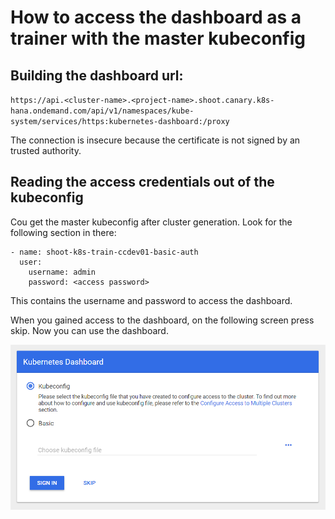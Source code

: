 # How to access the dashboard as a trainer with the master kubeconfig

## Building the dashboard url:

`https://api.<cluster-name>.<project-name>.shoot.canary.k8s-hana.ondemand.com/api/v1/namespaces/kube-system/services/https:kubernetes-dashboard:/proxy`

The connection is insecure because the certificate is not signed by an trusted authority.

## Reading the access credentials out of the kubeconfig

Cou get the master kubeconfig after cluster generation. Look for the following section in there:

```
- name: shoot-k8s-train-ccdev01-basic-auth
  user:
    username: admin
    password: <access password>
```

This contains the username and password to access the dashboard.

When you gained access to the dashboard, on the following screen press skip. Now you can use the dashboard.

<img src="images/dashboardSkipScreen.png" width="800"/>
